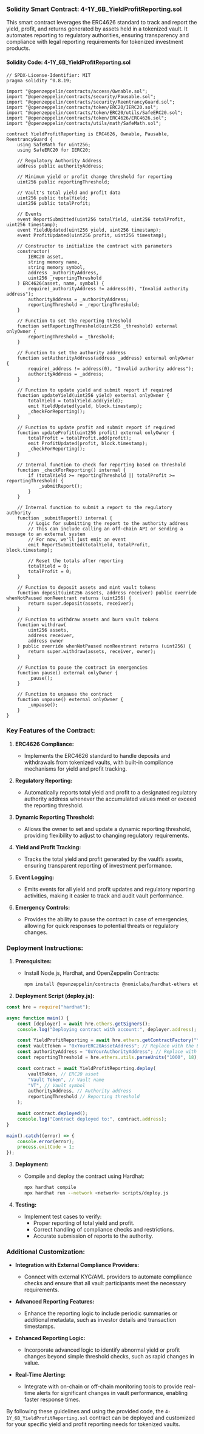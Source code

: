 ### Solidity Smart Contract: 4-1Y_6B_YieldProfitReporting.sol

This smart contract leverages the ERC4626 standard to track and report the yield, profit, and returns generated by assets held in a tokenized vault. It automates reporting to regulatory authorities, ensuring transparency and compliance with legal reporting requirements for tokenized investment products.

#### **Solidity Code: 4-1Y_6B_YieldProfitReporting.sol**

```solidity
// SPDX-License-Identifier: MIT
pragma solidity ^0.8.19;

import "@openzeppelin/contracts/access/Ownable.sol";
import "@openzeppelin/contracts/security/Pausable.sol";
import "@openzeppelin/contracts/security/ReentrancyGuard.sol";
import "@openzeppelin/contracts/token/ERC20/IERC20.sol";
import "@openzeppelin/contracts/token/ERC20/utils/SafeERC20.sol";
import "@openzeppelin/contracts/token/ERC4626/ERC4626.sol";
import "@openzeppelin/contracts/utils/math/SafeMath.sol";

contract YieldProfitReporting is ERC4626, Ownable, Pausable, ReentrancyGuard {
    using SafeMath for uint256;
    using SafeERC20 for IERC20;

    // Regulatory Authority Address
    address public authorityAddress;

    // Minimum yield or profit change threshold for reporting
    uint256 public reportingThreshold;

    // Vault's total yield and profit data
    uint256 public totalYield;
    uint256 public totalProfit;

    // Events
    event ReportSubmitted(uint256 totalYield, uint256 totalProfit, uint256 timestamp);
    event YieldUpdated(uint256 yield, uint256 timestamp);
    event ProfitUpdated(uint256 profit, uint256 timestamp);

    // Constructor to initialize the contract with parameters
    constructor(
        IERC20 asset,
        string memory name,
        string memory symbol,
        address _authorityAddress,
        uint256 _reportingThreshold
    ) ERC4626(asset, name, symbol) {
        require(_authorityAddress != address(0), "Invalid authority address");
        authorityAddress = _authorityAddress;
        reportingThreshold = _reportingThreshold;
    }

    // Function to set the reporting threshold
    function setReportingThreshold(uint256 _threshold) external onlyOwner {
        reportingThreshold = _threshold;
    }

    // Function to set the authority address
    function setAuthorityAddress(address _address) external onlyOwner {
        require(_address != address(0), "Invalid authority address");
        authorityAddress = _address;
    }

    // Function to update yield and submit report if required
    function updateYield(uint256 yield) external onlyOwner {
        totalYield = totalYield.add(yield);
        emit YieldUpdated(yield, block.timestamp);
        _checkForReporting();
    }

    // Function to update profit and submit report if required
    function updateProfit(uint256 profit) external onlyOwner {
        totalProfit = totalProfit.add(profit);
        emit ProfitUpdated(profit, block.timestamp);
        _checkForReporting();
    }

    // Internal function to check for reporting based on threshold
    function _checkForReporting() internal {
        if (totalYield >= reportingThreshold || totalProfit >= reportingThreshold) {
            _submitReport();
        }
    }

    // Internal function to submit a report to the regulatory authority
    function _submitReport() internal {
        // Logic for submitting the report to the authority address
        // This can include calling an off-chain API or sending a message to an external system
        // For now, we'll just emit an event
        emit ReportSubmitted(totalYield, totalProfit, block.timestamp);
        
        // Reset the totals after reporting
        totalYield = 0;
        totalProfit = 0;
    }

    // Function to deposit assets and mint vault tokens
    function deposit(uint256 assets, address receiver) public override whenNotPaused nonReentrant returns (uint256) {
        return super.deposit(assets, receiver);
    }

    // Function to withdraw assets and burn vault tokens
    function withdraw(
        uint256 assets,
        address receiver,
        address owner
    ) public override whenNotPaused nonReentrant returns (uint256) {
        return super.withdraw(assets, receiver, owner);
    }

    // Function to pause the contract in emergencies
    function pause() external onlyOwner {
        _pause();
    }

    // Function to unpause the contract
    function unpause() external onlyOwner {
        _unpause();
    }
}
```

### **Key Features of the Contract:**

1. **ERC4626 Compliance:**
   - Implements the ERC4626 standard to handle deposits and withdrawals from tokenized vaults, with built-in compliance mechanisms for yield and profit tracking.

2. **Regulatory Reporting:**
   - Automatically reports total yield and profit to a designated regulatory authority address whenever the accumulated values meet or exceed the reporting threshold.

3. **Dynamic Reporting Threshold:**
   - Allows the owner to set and update a dynamic reporting threshold, providing flexibility to adjust to changing regulatory requirements.

4. **Yield and Profit Tracking:**
   - Tracks the total yield and profit generated by the vault’s assets, ensuring transparent reporting of investment performance.

5. **Event Logging:**
   - Emits events for all yield and profit updates and regulatory reporting activities, making it easier to track and audit vault performance.

6. **Emergency Controls:**
   - Provides the ability to pause the contract in case of emergencies, allowing for quick responses to potential threats or regulatory changes.

### **Deployment Instructions:**

1. **Prerequisites:**
   - Install Node.js, Hardhat, and OpenZeppelin Contracts:
     ```bash
     npm install @openzeppelin/contracts @nomiclabs/hardhat-ethers ethers
     ```

2. **Deployment Script (deploy.js):**

```javascript
const hre = require("hardhat");

async function main() {
    const [deployer] = await hre.ethers.getSigners();
    console.log("Deploying contract with account:", deployer.address);

    const YieldProfitReporting = await hre.ethers.getContractFactory("YieldProfitReporting");
    const vaultToken = "0xYourERC20AssetAddress"; // Replace with the ERC20 asset address
    const authorityAddress = "0xYourAuthorityAddress"; // Replace with actual authority address
    const reportingThreshold = hre.ethers.utils.parseUnits("1000", 18); // Example threshold of 1,000 tokens

    const contract = await YieldProfitReporting.deploy(
        vaultToken, // ERC20 asset
        "Vault Token", // Vault name
        "VT", // Vault symbol
        authorityAddress, // Authority address
        reportingThreshold // Reporting threshold
    );

    await contract.deployed();
    console.log("Contract deployed to:", contract.address);
}

main().catch((error) => {
    console.error(error);
    process.exitCode = 1;
});
```

3. **Deployment:**
   - Compile and deploy the contract using Hardhat:
     ```bash
     npx hardhat compile
     npx hardhat run --network <network> scripts/deploy.js
     ```

4. **Testing:**
   - Implement test cases to verify:
     - Proper reporting of total yield and profit.
     - Correct handling of compliance checks and restrictions.
     - Accurate submission of reports to the authority.

### **Additional Customization:**

- **Integration with External Compliance Providers:**
  - Connect with external KYC/AML providers to automate compliance checks and ensure that all vault participants meet the necessary requirements.

- **Advanced Reporting Features:**
  - Enhance the reporting logic to include periodic summaries or additional metadata, such as investor details and transaction timestamps.

- **Enhanced Reporting Logic:**
  - Incorporate advanced logic to identify abnormal yield or profit changes beyond simple threshold checks, such as rapid changes in value.

- **Real-Time Alerting:**
  - Integrate with on-chain or off-chain monitoring tools to provide real-time alerts for significant changes in vault performance, enabling faster response times.

By following these guidelines and using the provided code, the `4-1Y_6B_YieldProfitReporting.sol` contract can be deployed and customized for your specific yield and profit reporting needs for tokenized vaults.